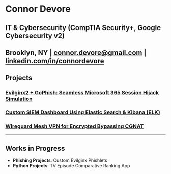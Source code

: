 # Connor Devore  
## IT & Cybersecurity (CompTIA Security+, Google Cybersecurity v2)
**Brooklyn, NY | [connor.devore@gmail.com](mailto:connor.devore@gmail.com) | [linkedin.com/in/connordevore](https://linkedin.com/in/connordevore)**
---
## Projects
### [Evilginx2 + GoPhish: Seamless Microsoft 365 Session Hijack Simulation](https://github.com/conneither/phishing-simulation-lab)
### [Custom SIEM Dashboard Using Elastic Search & Kibana (ELK)](https://github.com/conneither/siem-dashboard-elk)
### [Wireguard Mesh VPN for Encrypted Bypassing CGNAT](https://github.com/conneither/mesh-vpn)
---

## Works in Progress
- **Phishing Projects**: Custom Evilginx Phishlets 
- **Python Projects**: TV Episode Comparative Ranking App
